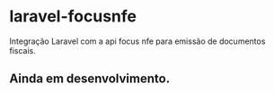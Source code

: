 # laravel-focusnfe
Integração Laravel com a api focus nfe para emissão de documentos fiscais.

## Ainda em desenvolvimento.